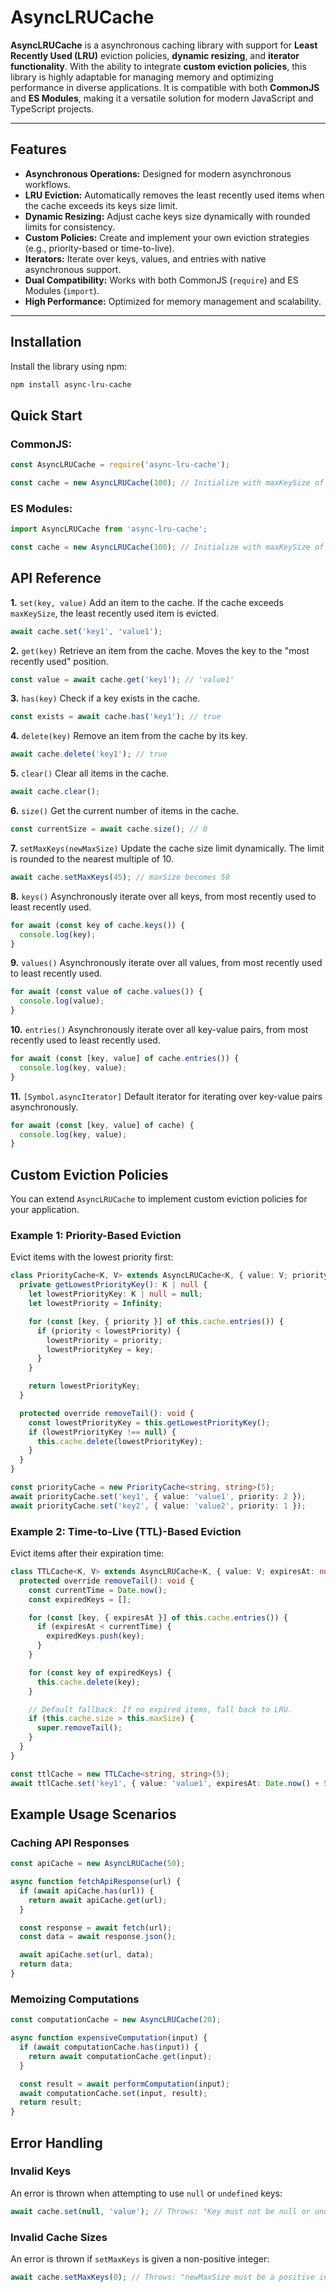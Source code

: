 # AsyncLRUCache

**AsyncLRUCache** is a asynchronous caching library with support for **Least Recently Used (LRU)** eviction policies, **dynamic resizing**, and **iterator functionality**. With the ability to integrate **custom eviction policies**, this library is highly adaptable for managing memory and optimizing performance in diverse applications. It is compatible with both **CommonJS** and **ES Modules**, making it a versatile solution for modern JavaScript and TypeScript projects.

---

## Features
- **Asynchronous Operations:** Designed for modern asynchronous workflows.
- **LRU Eviction:** Automatically removes the least recently used items when the cache exceeds its keys size limit.
- **Dynamic Resizing:** Adjust cache keys size dynamically with rounded limits for consistency.
- **Custom Policies:** Create and implement your own eviction strategies (e.g., priority-based or time-to-live).
- **Iterators:** Iterate over keys, values, and entries with native asynchronous support.
- **Dual Compatibility:** Works with both CommonJS (`require`) and ES Modules (`import`).
- **High Performance:** Optimized for memory management and scalability.

---

## Installation

Install the library using npm:
```bash
npm install async-lru-cache
```

## Quick Start

### CommonJS:
```js
const AsyncLRUCache = require('async-lru-cache');

const cache = new AsyncLRUCache(100); // Initialize with maxKeySize of 100
```

### ES Modules:
```js
import AsyncLRUCache from 'async-lru-cache';

const cache = new AsyncLRUCache(100); // Initialize with maxKeySize of 100
```


## API Reference

**1.** `set(key, value)`
Add an item to the cache. If the cache exceeds `maxKeySize`, the least recently used item is evicted.
```js
await cache.set('key1', 'value1');
```

**2.** `get(key)`
Retrieve an item from the cache. Moves the key to the "most recently used" position.
```js
const value = await cache.get('key1'); // 'value1'
```

**3.** `has(key)`
Check if a key exists in the cache.
```js
const exists = await cache.has('key1'); // true
```

**4.** `delete(key)`
Remove an item from the cache by its key.
```js
await cache.delete('key1'); // true
```

**5.** `clear()`
Clear all items in the cache.
```js
await cache.clear();
```

**6.** `size()`
Get the current number of items in the cache.
```js
const currentSize = await cache.size(); // 0
```

**7.** `setMaxKeys(newMaxSize)`
Update the cache size limit dynamically. The limit is rounded to the nearest multiple of 10.
```js
await cache.setMaxKeys(45); // maxSize becomes 50
```

**8.** `keys()`
Asynchronously iterate over all keys, from most recently used to least recently used.
```js
for await (const key of cache.keys()) {
  console.log(key);
}
```

**9.** `values()`
Asynchronously iterate over all values, from most recently used to least recently used.
```js
for await (const value of cache.values()) {
  console.log(value);
}
```

**10.** `entries()`
Asynchronously iterate over all key-value pairs, from most recently used to least recently used.
```js
for await (const [key, value] of cache.entries()) {
  console.log(key, value);
}
```

**11.** `[Symbol.asyncIterator]`
Default iterator for iterating over key-value pairs asynchronously.
```js
for await (const [key, value] of cache) {
  console.log(key, value);
}
```


## Custom Eviction Policies
You can extend `AsyncLRUCache` to implement custom eviction policies for your application.

### Example 1: Priority-Based Eviction
Evict items with the lowest priority first:
```ts
class PriorityCache<K, V> extends AsyncLRUCache<K, { value: V; priority: number }> {
  private getLowestPriorityKey(): K | null {
    let lowestPriorityKey: K | null = null;
    let lowestPriority = Infinity;

    for (const [key, { priority }] of this.cache.entries()) {
      if (priority < lowestPriority) {
        lowestPriority = priority;
        lowestPriorityKey = key;
      }
    }

    return lowestPriorityKey;
  }

  protected override removeTail(): void {
    const lowestPriorityKey = this.getLowestPriorityKey();
    if (lowestPriorityKey !== null) {
      this.cache.delete(lowestPriorityKey);
    }
  }
}

const priorityCache = new PriorityCache<string, string>(5);
await priorityCache.set('key1', { value: 'value1', priority: 2 });
await priorityCache.set('key2', { value: 'value2', priority: 1 });
```

### Example 2: Time-to-Live (TTL)-Based Eviction
Evict items after their expiration time:
```ts
class TTLCache<K, V> extends AsyncLRUCache<K, { value: V; expiresAt: number }> {
  protected override removeTail(): void {
    const currentTime = Date.now();
    const expiredKeys = [];

    for (const [key, { expiresAt }] of this.cache.entries()) {
      if (expiresAt < currentTime) {
        expiredKeys.push(key);
      }
    }

    for (const key of expiredKeys) {
      this.cache.delete(key);
    }

    // Default fallback: If no expired items, fall back to LRU.
    if (this.cache.size > this.maxSize) {
      super.removeTail();
    }
  }
}

const ttlCache = new TTLCache<string, string>(5);
await ttlCache.set('key1', { value: 'value1', expiresAt: Date.now() + 5000 });
```

## Example Usage Scenarios

### Caching API Responses
```js
const apiCache = new AsyncLRUCache(50);

async function fetchApiResponse(url) {
  if (await apiCache.has(url)) {
    return await apiCache.get(url);
  }

  const response = await fetch(url);
  const data = await response.json();

  await apiCache.set(url, data);
  return data;
}
```

### Memoizing Computations
```js
const computationCache = new AsyncLRUCache(20);

async function expensiveComputation(input) {
  if (await computationCache.has(input)) {
    return await computationCache.get(input);
  }

  const result = await performComputation(input);
  await computationCache.set(input, result);
  return result;
}
```

## Error Handling

### Invalid Keys
An error is thrown when attempting to use `null` or `undefined` keys:
```js
await cache.set(null, 'value'); // Throws: "Key must not be null or undefined"
```

### Invalid Cache Sizes
An error is thrown if `setMaxKeys` is given a non-positive integer:
```js
await cache.setMaxKeys(0); // Throws: "newMaxSize must be a positive integer greater than 0"
```

